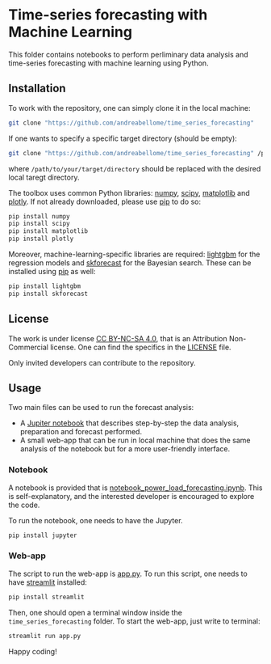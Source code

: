 # Time-series forecasting with Machine Learning

This folder contains notebooks to perform perliminary data analysis and time-series forecasting with machine learning using Python.

## Installation

To work with the repository, one can simply clone it in the local machine:

```bash
git clone "https://github.com/andreabellome/time_series_forecasting"
```

If one wants to specify a specific target directory (should be empty):

```bash
git clone "https://github.com/andreabellome/time_series_forecasting" /path/to/your/target/directory
```

where `/path/to/your/target/directory` should be replaced with the desired local taregt directory.

The toolbox uses common Python libraries: [numpy](https://numpy.org/), [scipy](https://scipy.org/), [matplotlib](https://matplotlib.org/) and [plotly](https://plotly.com/python/). If not already downloaded, please use [pip](https://pip.pypa.io/en/stable/) to do so:

```bash
pip install numpy
pip install scipy
pip install matplotlib
pip install plotly
```

Moreover, machine-learning-specific libraries are required: [lightgbm](https://pypi.org/project/lightgbm/) for the regression models and [skforecast](https://skforecast.org/0.11.0/index.html) for the Bayesian search. These can be installed using [pip](https://pip.pypa.io/en/stable/) as well:

```bash
pip install lightgbm
pip install skforecast
```

## License

The work is under license [CC BY-NC-SA 4.0](https://creativecommons.org/licenses/by-nc/4.0/), that is an Attribution Non-Commercial license. One can find the specifics in the [LICENSE](/LICENSE) file.

Only invited developers can contribute to the repository.

## Usage

Two main files can be used to run the forecast analysis:
- A [Jupiter notebook](https://jupyter.org/) that describes step-by-step the data analysis, preparation and forecast performed.
- A small web-app that can be run in local machine that does the same analysis of the notebook but for a more user-friendly interface.

### Notebook

A notebook is provided that is [notebook_power_load_forecasting.ipynb](/notebook_power_load_forecasting.ipynb). This is self-explanatory, and the interested developer is encouraged to explore the code.

To run the notebook, one needs to have the Jupyter.

```bash
pip install jupyter
```

### Web-app

The script to run the web-app is [app.py](/app.py). To run this script, one needs to have [streamlit](https://streamlit.io/) installed:

```bash
pip install streamlit
```

Then, one should open a terminal window inside the `time_series_forecasting` folder. To start the web-app, just write to terminal:

```bash
streamlit run app.py
```

Happy coding!











